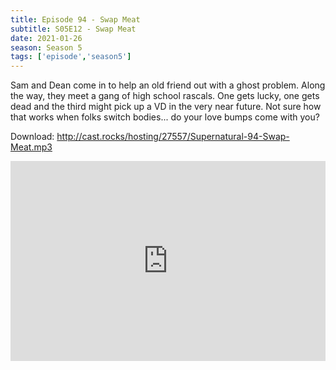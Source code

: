 ```yaml
---
title: Episode 94 - Swap Meat
subtitle: S05E12 - Swap Meat
date: 2021-01-26
season: Season 5
tags: ['episode','season5']
---
```


Sam and Dean come in to help an old friend out with a ghost problem. Along the way, they meet a gang of high school rascals. One gets lucky, one gets dead and the third might pick up a VD in the very near future.  Not sure how that works when folks switch bodies... do your love bumps come with you?

Download: http://cast.rocks/hosting/27557/Supernatural-94-Swap-Meat.mp3

<iframe src="https://cast.rocks/player/27557/Supernatural-94-Swap-Meat.mp3?episodeTitle=Episode%2094%20-%20Swap%20Meat&podcastTitle=Couple%20of%20Idjits&episodeDate=January%2026th%2C%202021&imageURL=https%3A%2F%2Fcast.rocks%2Fhosting%2F27557%2Ffeeds%2FCAURZ.jpg" style="border: none; min-height: 265px; max-height: 320px; max-width: 558px; min-width: 270px; width: 100%; height: 100%;" scrollbars="no"></iframe>


